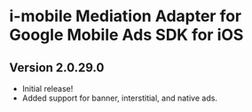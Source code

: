 # i-mobile Mediation Adapter for Google Mobile Ads SDK for iOS

## Version 2.0.29.0
- Initial release!
- Added support for banner, interstitial, and native ads.
